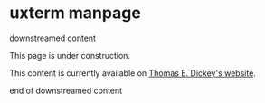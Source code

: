 # uxterm manpage

downstreamed content

This page is under construction.

This content is currently available on [Thomas E. Dickey's website](https://invisible-island.net/xterm/manpage/uxterm.html).

end of downstreamed content
